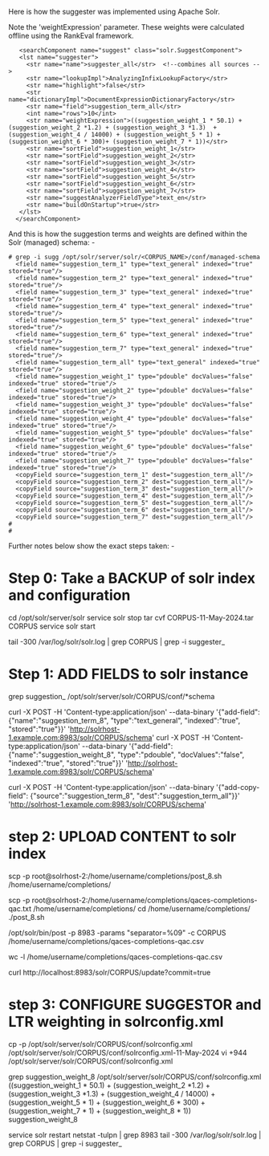 

Here is how the suggester was implemented using Apache Solr.

Note the 'weightExpression' parameter.  These weights were calculated offline using the RankEval framework.

```
   <searchComponent name="suggest" class="solr.SuggestComponent">
   <lst name="suggester">
     <str name="name">suggester_all</str>  <!--combines all sources -->
     <str name="lookupImpl">AnalyzingInfixLookupFactory</str>
     <str name="highlight">false</str>
     <str name="dictionaryImpl">DocumentExpressionDictionaryFactory</str>
     <str name="field">suggestion_term_all</str>
     <int name="rows">10</int>
     <str name="weightExpression">((suggestion_weight_1 * 50.1) + (suggestion_weight_2 *1.2) + (suggestion_weight_3 *1.3)  + (suggestion_weight_4 / 14000) + (suggestion_weight_5 * 1) + (suggestion_weight_6 * 300)+ (suggestion_weight_7 * 1))</str>
     <str name="sortField">suggestion_weight_1</str>
     <str name="sortField">suggestion_weight_2</str>
     <str name="sortField">suggestion_weight_3</str>
     <str name="sortField">suggestion_weight_4</str>
     <str name="sortField">suggestion_weight_5</str>
     <str name="sortField">suggestion_weight_6</str>
     <str name="sortField">suggestion_weight_7</str>
     <str name="suggestAnalyzerFieldType">text_en</str>
     <str name="buildOnStartup">true</str>
   </lst>
  </searchComponent>
  ```

And this is how the suggestion terms and weights are defined within the Solr (managed) schema: -

```
# grep -i sugg /opt/solr/server/solr/<CORPUS_NAME>/conf/managed-schema
  <field name="suggestion_term_1" type="text_general" indexed="true" stored="true"/>
  <field name="suggestion_term_2" type="text_general" indexed="true" stored="true"/>
  <field name="suggestion_term_3" type="text_general" indexed="true" stored="true"/>
  <field name="suggestion_term_4" type="text_general" indexed="true" stored="true"/>
  <field name="suggestion_term_5" type="text_general" indexed="true" stored="true"/>
  <field name="suggestion_term_6" type="text_general" indexed="true" stored="true"/>
  <field name="suggestion_term_7" type="text_general" indexed="true" stored="true"/>
  <field name="suggestion_term_all" type="text_general" indexed="true" stored="true"/>
  <field name="suggestion_weight_1" type="pdouble" docValues="false" indexed="true" stored="true"/>
  <field name="suggestion_weight_2" type="pdouble" docValues="false" indexed="true" stored="true"/>
  <field name="suggestion_weight_3" type="pdouble" docValues="false" indexed="true" stored="true"/>
  <field name="suggestion_weight_4" type="pdouble" docValues="false" indexed="true" stored="true"/>
  <field name="suggestion_weight_5" type="pdouble" docValues="false" indexed="true" stored="true"/>
  <field name="suggestion_weight_6" type="pdouble" docValues="false" indexed="true" stored="true"/>
  <field name="suggestion_weight_7" type="pdouble" docValues="false" indexed="true" stored="true"/>
  <copyField source="suggestion_term_1" dest="suggestion_term_all"/>
  <copyField source="suggestion_term_2" dest="suggestion_term_all"/>
  <copyField source="suggestion_term_3" dest="suggestion_term_all"/>
  <copyField source="suggestion_term_4" dest="suggestion_term_all"/>
  <copyField source="suggestion_term_5" dest="suggestion_term_all"/>
  <copyField source="suggestion_term_6" dest="suggestion_term_all"/>
  <copyField source="suggestion_term_7" dest="suggestion_term_all"/>
#
#
```
Further notes below show the exact steps taken: -


# Step 0: Take a BACKUP of solr index and configuration
cd /opt/solr/server/solr
service solr stop
tar cvf CORPUS-11-May-2024.tar CORPUS
service solr start

tail -300 /var/log/solr/solr.log | grep CORPUS | grep -i suggester_

# Step 1: ADD FIELDS to solr instance

grep suggestion_ /opt/solr/server/solr/CORPUS/conf/*schema

curl -X POST -H 'Content-type:application/json' --data-binary '{"add-field": {"name":"suggestion_term_8", "type":"text_general", "indexed":"true", "stored":"true"}}' 'http://solrhost-1.example.com:8983/solr/CORPUS/schema'
curl -X POST -H 'Content-type:application/json' --data-binary '{"add-field": {"name":"suggestion_weight_8", "type":"pdouble", "docValues":"false", "indexed":"true", "stored":"true"}}'  'http://solrhost-1.example.com:8983/solr/CORPUS/schema'

curl -X POST -H 'Content-type:application/json' --data-binary '{"add-copy-field": {"source":"suggestion_term_8", "dest":"suggestion_term_all"}}' 'http://solrhost-1.example.com:8983/solr/CORPUS/schema'


# step 2: UPLOAD CONTENT to solr index
scp -p root@solrhost-2:/home/username/completions/post_8.sh /home/username/completions/

scp -p root@solrhost-2:/home/username/completions/qaces-completions-qac.txt /home/username/completions/
cd /home/username/completions/
./post_8.sh

/opt/solr/bin/post -p 8983 -params "separator=%09" -c CORPUS /home/username/completions/qaces-completions-qac.csv

wc -l /home/username/completions/qaces-completions-qac.csv

curl http://localhost:8983/solr/CORPUS/update?commit=true

# step 3: CONFIGURE SUGGESTOR and LTR weighting in solrconfig.xml
cp -p /opt/solr/server/solr/CORPUS/conf/solrconfig.xml /opt/solr/server/solr/CORPUS/conf/solrconfig.xml-11-May-2024
 vi +944 /opt/solr/server/solr/CORPUS/conf/solrconfig.xml

grep suggestion_weight_8 /opt/solr/server/solr/CORPUS/conf/solrconfig.xml
     <str name="weightExpression">((suggestion_weight_1 * 50.1) + (suggestion_weight_2 *1.2) + (suggestion_weight_3 *1.3)  + (suggestion_weight_4 / 14000) + (suggestion_weight_5 * 1) + (suggestion_weight_6 * 300) + (suggestion_weight_7 * 1) + (suggestion_weight_8 * 1))</str>
     <str name="sortField">suggestion_weight_8</str>

service solr restart
netstat -tulpn | grep 8983
tail -300 /var/log/solr/solr.log | grep CORPUS | grep -i suggester_








